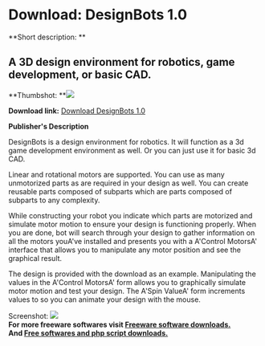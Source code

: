 # Download: DesignBots 1.0

**Short description: **

## A 3D design environment for robotics, game development, or basic CAD.

  
**Thumbshot: **![](http://www.freewarefiles.com/screenshot/designbots_md.gif)   
  
**Download link:** [Download DesignBots 1.0](http://freesoftwares.boysofts.com/DesignBots_program_26310.html)  
  

**Publisher's Description**  
  

DesignBots is a design environment for robotics. It will function as a 3d game
development environment as well. Or you can just use it for basic 3d CAD.

Linear and rotational motors are supported. You can use as many unmotorized
parts as are required in your design as well. You can create reusable parts
composed of subparts which are parts composed of subparts to any complexity.

While constructing your robot you indicate which parts are motorized and
simulate motor motion to ensure your design is functioning properly. When you
are done, bot will search through your design to gather information on all the
motors youA've installed and presents you with a A'Control MotorsA' interface
that allows you to manipulate any motor position and see the graphical result.

The design is provided with the download as an example. Manipulating the
values in the A'Control MotorsA' form allows you to graphically simulate motor
motion and test your design. The A'Spin ValueA' form increments values to so
you can animate your design with the mouse.

  
  
Screenshot: ![](http://www.freewarefiles.com/screenshot/designbots.gif)  
**For more freeware softwares visit [Freeware software downloads.](http://freesoftwares.boysofts.com/)**   
**And [Free softwares and php script downloads.](http://www.boysofts.com/)**

